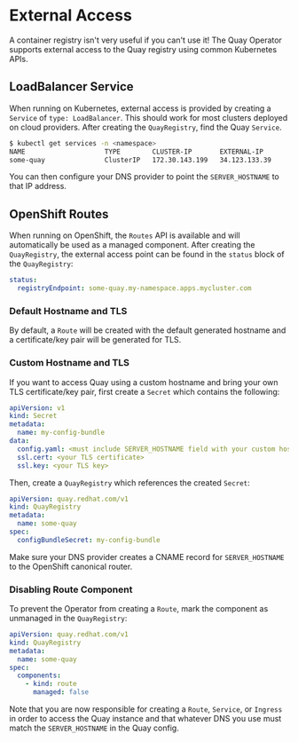 # External Access

A container registry isn't very useful if you can't use it! The Quay Operator supports external access to the Quay registry using common Kubernetes APIs.

## LoadBalancer Service

When running on Kubernetes, external access is provided by creating a `Service` of `type: LoadBalancer`. This should work for most clusters deployed on cloud providers. After creating the `QuayRegistry`, find the Quay `Service`.

```sh
$ kubectl get services -n <namespace>
NAME                    TYPE        CLUSTER-IP       EXTERNAL-IP          PORT(S)             AGE
some-quay               ClusterIP   172.30.143.199   34.123.133.39        443/TCP,9091/TCP    23h
```

You can then configure your DNS provider to point the `SERVER_HOSTNAME` to that IP address.

## OpenShift Routes

When running on OpenShift, the `Routes` API is available and will automatically be used as a managed component.  After creating the `QuayRegistry`, the external access point can be found in the `status` block of the `QuayRegistry`:

```yaml
status:
  registryEndpoint: some-quay.my-namespace.apps.mycluster.com
```

### Default Hostname and TLS

By default, a `Route` will be created with the default generated hostname and a certificate/key pair will be generated for TLS.

### Custom Hostname and TLS

If you want to access Quay using a custom hostname and bring your own TLS certificate/key pair, first create a `Secret` which contains the following:

```yaml
apiVersion: v1
kind: Secret
metadata:
  name: my-config-bundle
data:
  config.yaml: <must include SERVER_HOSTNAME field with your custom hostname>
  ssl.cert: <your TLS certificate>
  ssl.key: <your TLS key>
```

Then, create a `QuayRegistry` which references the created `Secret`:

```yaml
apiVersion: quay.redhat.com/v1
kind: QuayRegistry
metadata:
  name: some-quay
spec:
  configBundleSecret: my-config-bundle
```

Make sure your DNS provider creates a CNAME record for `SERVER_HOSTNAME` to the OpenShift canonical router.

### Disabling Route Component

To prevent the Operator from creating a `Route`, mark the component as unmanaged in the `QuayRegistry`:

```yaml
apiVersion: quay.redhat.com/v1
kind: QuayRegistry
metadata:
  name: some-quay
spec:
  components:
    - kind: route
      managed: false
```

Note that you are now responsible for creating a `Route`, `Service`, or `Ingress` in order to access the Quay instance and that whatever DNS you use must match the `SERVER_HOSTNAME` in the Quay config.
